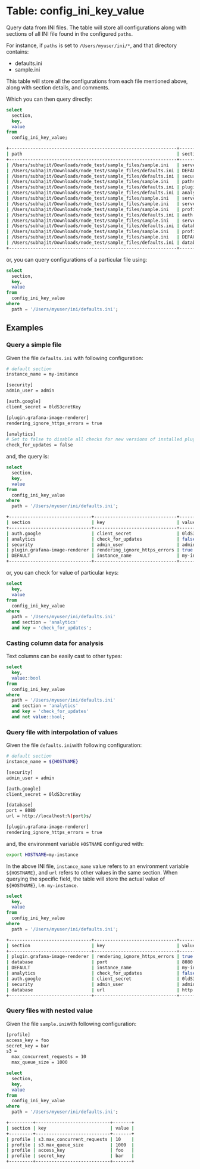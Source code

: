 # Table: config_ini_key_value

Query data from INI files. The table will store all configurations along with sections of all INI file found in the configured `paths`.

For instance, if `paths` is set to `/Users/myuser/ini/*`, and that directory contains:

- defaults.ini
- sample.ini

This table will store all the configurations from each file mentioned above, along with section details, and comments.

Which you can then query directly:

```sql
select
  section,
  key,
  value
from
  config_ini_key_value;
```

```sh
+---------------------------------------------------------------+-------------------------------+-------------------------------+---------------------------+
| path                                                          | section                       | key                           | value                     |
+---------------------------------------------------------------+-------------------------------+-------------------------------+---------------------------+
| /Users/subhajit/Downloads/node_test/sample_files/sample.ini   | server                        | enforce_domain                | true                      |
| /Users/subhajit/Downloads/node_test/sample_files/defaults.ini | DEFAULT                       | instance_name                 | my-instance               |
| /Users/subhajit/Downloads/node_test/sample_files/defaults.ini | security                      | admin_user                    | admin                     |
| /Users/subhajit/Downloads/node_test/sample_files/sample.ini   | paths                         | data                          | /home/git/grafana         |
| /Users/subhajit/Downloads/node_test/sample_files/defaults.ini | plugin.grafana-image-renderer | rendering_ignore_https_errors | true                      |
| /Users/subhajit/Downloads/node_test/sample_files/defaults.ini | analytics                     | check_for_updates             | false                     |
| /Users/subhajit/Downloads/node_test/sample_files/sample.ini   | server                        | host                          | http://localhost:9999/api |
| /Users/subhajit/Downloads/node_test/sample_files/sample.ini   | server                        | http_port                     | 9999                      |
| /Users/subhajit/Downloads/node_test/sample_files/sample.ini   | profile testing               | aws_secret_access_key         | bar                       |
| /Users/subhajit/Downloads/node_test/sample_files/defaults.ini | auth.google                   | client_secret                 | 0ldS3cretKey              |
| /Users/subhajit/Downloads/node_test/sample_files/sample.ini   | server                        | protocol                      | http                      |
| /Users/subhajit/Downloads/node_test/sample_files/defaults.ini | database                      | port                          | 8080                      |
| /Users/subhajit/Downloads/node_test/sample_files/sample.ini   | profile testing               | aws_access_key_id             | foo                       |
| /Users/subhajit/Downloads/node_test/sample_files/sample.ini   | DEFAULT                       | app_mode                      | development               |
| /Users/subhajit/Downloads/node_test/sample_files/defaults.ini | database                      | url                           | http://localhost:8080/    |
+---------------------------------------------------------------+-------------------------------+-------------------------------+---------------------------+
```

or, you can query configurations of a particular file using:

```sql
select
  section,
  key,
  value
from
  config_ini_key_value
where
  path = '/Users/myuser/ini/defaults.ini';
```

## Examples

### Query a simple file

Given the file `defaults.ini` with following configuration:

```bash
# default section
instance_name = my-instance

[security]
admin_user = admin

[auth.google]
client_secret = 0ldS3cretKey

[plugin.grafana-image-renderer]
rendering_ignore_https_errors = true

[analytics]
# Set to false to disable all checks for new versions of installed plugins
check_for_updates = false
```

and, the query is:

```sql
select
  section,
  key,
  value
from
  config_ini_key_value
where
  path = '/Users/myuser/ini/defaults.ini';
```

```sh
+-------------------------------+-------------------------------+--------------+
| section                       | key                           | value        |
+-------------------------------+-------------------------------+--------------+
| auth.google                   | client_secret                 | 0ldS3cretKey |
| analytics                     | check_for_updates             | false        |
| security                      | admin_user                    | admin        |
| plugin.grafana-image-renderer | rendering_ignore_https_errors | true         |
| DEFAULT                       | instance_name                 | my-instance  |
+-------------------------------+-------------------------------+--------------+
```

or, you can check for value of particular keys:

```sql
select
  key,
  value
from
  config_ini_key_value
where
  path = '/Users/myuser/ini/defaults.ini'
  and section = 'analytics'
  and key = 'check_for_updates';
```

### Casting column data for analysis

Text columns can be easily cast to other types:

```sql
select
  key,
  value::bool
from
  config_ini_key_value
where
  path = '/Users/myuser/ini/defaults.ini'
  and section = 'analytics'
  and key = 'check_for_updates'
  and not value::bool;
```

### Query file with interpolation of values

Given the file `defaults.ini`with following configuration:

```bash
# default section
instance_name = ${HOSTNAME}

[security]
admin_user = admin

[auth.google]
client_secret = 0ldS3cretKey

[database]
port = 8080
url = http://localhost:%(port)s/

[plugin.grafana-image-renderer]
rendering_ignore_https_errors = true
```

and, the environment variable `HOSTNAME` configured with:

```sh
export HOSTNAME=my-instance
```

In the above INI file, `instance_name` value refers to an environment variable `${HOSTNAME}`, and `url` refers to other values in the same section.
When querying the specific field, the table will store the actual value of `${HOSTNAME}`, i.e. `my-instance`.

```sql
select
  key,
  value
from
  config_ini_key_value
where
  path = '/Users/myuser/ini/defaults.ini';
```

```sh
+-------------------------------+-------------------------------+------------------------+
| section                       | key                           | value                  |
+-------------------------------+-------------------------------+------------------------+
| plugin.grafana-image-renderer | rendering_ignore_https_errors | true                   |
| database                      | port                          | 8080                   |
| DEFAULT                       | instance_name                 | my-instance            |
| analytics                     | check_for_updates             | false                  |
| auth.google                   | client_secret                 | 0ldS3cretKey           |
| security                      | admin_user                    | admin                  |
| database                      | url                           | http://localhost:8080/ |
+-------------------------------+-------------------------------+------------------------+
```

### Query files with nested value

Given the file `sample.ini`with following configuration:

```bash
[profile]
access_key = foo
secret_key = bar
s3 =
  max_concurrent_requests = 10
  max_queue_size = 1000
```

```sql
select
  section,
  key,
  value
from
  config_ini_key_value
where
  path = '/Users/myuser/ini/defaults.ini';
```

```sh
+---------+----------------------------+-------+
| section | key                        | value |
+---------+----------------------------+-------+
| profile | s3.max_concurrent_requests | 10    |
| profile | s3.max_queue_size          | 1000  |
| profile | access_key                 | foo   |
| profile | secret_key                 | bar   |
+---------+----------------------------+-------+
```
